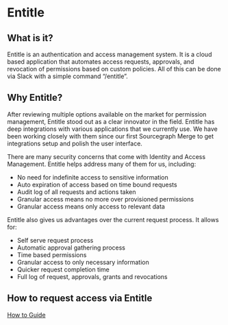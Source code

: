 # Entitle

## What is it?

Entitle is an authentication and access management system. It is a cloud based application that automates access requests, approvals, and revocation of permissions based on custom policies. All of this can be done via Slack with a simple command “/entitle”.

## Why Entitle?

After reviewing multiple options available on the market for permission management, Entitle stood out as a clear innovator in the field. Entitle has deep integrations with various applications that we currently use. We have been working closely with them since our first Sourcegraph Merge to get integrations setup and polish the user interface.

There are many security concerns that come with Identity and Access Management. Entitle helps address many of them for us, including:

- No need for indefinite access to sensitive information
- Auto expiration of access based on time bound requests
- Audit log of all requests and actions taken
- Granular access means no more over provisioned permissions
- Granular access means only access to relevant data

Entitle also gives us advantages over the current request process. It allows for:

- Self serve request process
- Automatic approval gathering process
- Time based permissions
- Granular access to only necessary information
- Quicker request completion time
- Full log of request, approvals, grants and revocations

## How to request access via Entitle

[How to Guide](entitle_request.md)
